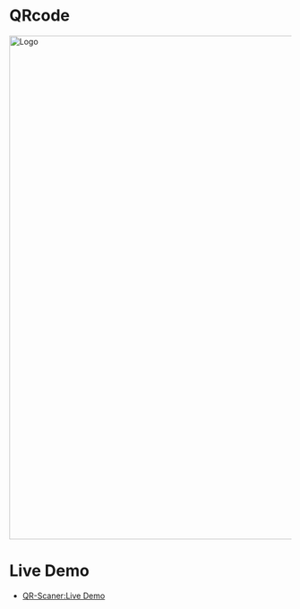 # QRcode


 <img src="https://mohammedshamseerpvofficial.github.io/QRScaner-flutter-web/image/Screenshot%202023-01-24%20at%208.31.54%20PM.png" alt="Logo" width="550" height="900">

# Live Demo

- [QR-Scaner:Live Demo](https://mohammedshamseerpvofficial.github.io/QRScaner-flutter-web/host/)



